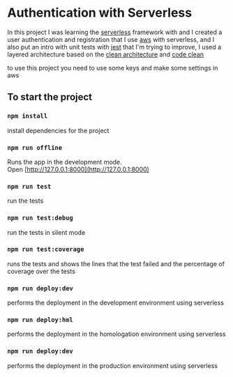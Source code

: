 # Authentication with Serverless

In this project I was learning the [serverless](https://www.serverless.com/) framework with and I created a user authentication and registration that I use [aws](https://aws.amazon.com/pt/) with serverless,
and I also put an intro with unit tests with [jest](https://jestjs.io/pt-BR/) that I'm trying to improve,
I used a layered architecture based on the [clean architecture](https://www.raywenderlich.com/3595916-clean-architecture-tutorial-for-android-getting-started) and [code clean](https://balta.io/blog/clean-code)


to use this project you need to use some keys and make some settings in aws


## To start the project

### `npm install`
 install dependencies for the project

### `npm run offline`
Runs the app in the development mode.\
Open [http://127.0.0.1:8000](http://127.0.0.1:8000) 


### `npm run test`

run the tests

### `npm run test:debug`

run the tests in silent mode

### `npm run test:coverage`

runs the tests and shows the lines that the test failed and the percentage of coverage over the tests

### `npm run deploy:dev`

performs the deployment in the development environment using serverless

### `npm run deploy:hml`

performs the deployment in the homologation environment using serverless

### `npm run deploy:dev`

performs the deployment in the production environment using serverless

